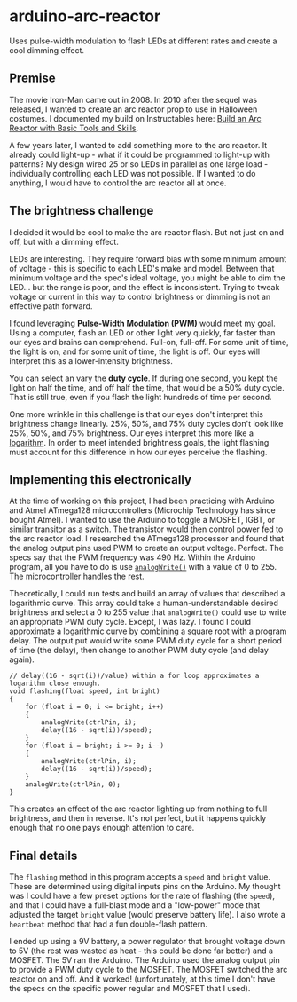 # arduino-arc-reactor
Uses pulse-width modulation to flash LEDs at different rates and create a cool dimming effect.

## Premise

The movie Iron-Man came out in 2008. In 2010 after the sequel was released, I wanted to create an arc reactor prop to use in Halloween costumes. I documented my build on Instructables here: [Build an Arc Reactor with Basic Tools and Skills](https://www.instructables.com/Build-an-Arc-Reactor-with-Basic-Tools-and-Skills/).

A few years later, I wanted to add something more to the arc reactor. It already could light-up - what if it could be programmed to light-up with patterns? My design wired 25 or so LEDs in parallel as one large load - individually controlling each LED was not possible. If I wanted to do anything, I would have to control the arc reactor all at once.

## The brightness challenge

I decided it would be cool to make the arc reactor flash. But not just on and off, but with a dimming effect.

LEDs are interesting. They require forward bias with some minimum amount of voltage - this is specific to each LED's make and model. Between that minimum voltage and the spec's ideal voltage, you might be able to dim the LED... but the range is poor, and the effect is inconsistent. Trying to tweak voltage or current in this way to control brightness or dimming is not an effective path forward.

I found leveraging **Pulse-Width Modulation (PWM)** would meet my goal. Using a computer, flash an LED or other light very quickly, far faster than our eyes and brains can comprehend. Full-on, full-off. For some unit of time, the light is on, and for some unit of time, the light is off. Our eyes will interpret this as a lower-intensity brightness.

You can select an vary the **duty cycle**. If during one second, you kept the light on half the time, and off half the time, that would be a 50% duty cycle. That is still true, even if you flash the light hundreds of time per second.

One more wrinkle in this challenge is that our eyes don't interpret this brightness change linearly. 25%, 50%, and 75% duty cycles don't look like 25%, 50%, and 75% brightness. Our eyes interpret this more like a [logarithm](https://en.wikipedia.org/wiki/Logarithm). In order to meet intended brightness goals, the light flashing must account for this difference in how our eyes perceive the flashing.

## Implementing this electronically

At the time of working on this project, I had been practicing with Arduino and Atmel ATmega128 microcontrollers (Microchip Technology has since bought Atmel). I wanted to use the Arduino to toggle a MOSFET, IGBT, or similar transitor as a switch. The transistor would then control power fed to the arc reactor load. I researched the ATmega128 processor and found that the analog output pins used PWM to create an output voltage. Perfect. The specs say that the PWM frequency was 490 Hz. Within the Arduino program, all you have to do is use [`analogWrite()`](https://www.arduino.cc/reference/en/language/functions/analog-io/analogwrite/) with a value of 0 to 255. The microcontroller handles the rest.

Theoretically, I could run tests and build an array of values that described a logarithmic curve. This array could take a human-understandable desired brightness and select a 0 to 255 value that `analogWrite()` could use to write an appropriate PWM duty cycle. Except, I was lazy. I found I could approximate a logarithmic curve by combining a square root with a program delay. The output put would write some PWM duty cycle for a short period of time (the delay), then change to another PWM duty cycle (and delay again).

```
// delay((16 - sqrt(i))/value) within a for loop approximates a logarithm close enough.
void flashing(float speed, int bright)
{
	for (float i = 0; i <= bright; i++)
	{
		analogWrite(ctrlPin, i);
		delay((16 - sqrt(i))/speed);
	}
	for (float i = bright; i >= 0; i--)
	{
		analogWrite(ctrlPin, i);
		delay((16 - sqrt(i))/speed);
	}
	analogWrite(ctrlPin, 0);
}  
```

This creates an effect of the arc reactor lighting up from nothing to full brightness, and then in reverse. It's not perfect, but it happens quickly enough that no one pays enough attention to care.

## Final details

The `flashing` method in this program accepts a `speed` and `bright` value. These are determined using digital inputs pins on the Arduino. My thought was I could have a few preset options for the rate of flashing (the `speed`), and that I could have a full-blast mode and a "low-power" mode that adjusted the target `bright` value (would preserve battery life). I also wrote a `heartbeat` method that had a fun double-flash pattern.

I ended up using a 9V battery, a power regulator that brought voltage down to 5V (the rest was wasted as heat - this could be done far better) and a MOSFET. The 5V ran the Arduino. The Arduino used the analog output pin to provide a PWM duty cycle to the MOSFET. The MOSFET switched the arc reactor on and off. And it worked! (unfortunately, at this time I don't have the specs on the specific power regular and MOSFET that I used).